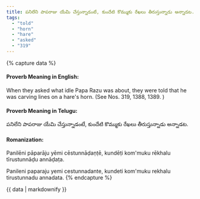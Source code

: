 ```yaml
---
title: పనిలేని పాపరాజు యేమి చేస్తున్నాడంటే, కుందేటి కొమ్ముకు రేఖలు తీరుస్తున్నాడు అన్నాడట.
tags:
  - "told"
  - "horn"
  - "hare"
  - "asked"
  - "319"
---
```


{% capture data %}
#### Proverb Meaning in English:
When they asked what idle Papa Razu was about, they were told that he was carving lines on a hare's horn.
(See Nos. 319, 1388, 1389. )

#### Proverb Meaning in Telugu:
పనిలేని పాపరాజు యేమి చేస్తున్నాడంటే, కుందేటి కొమ్ముకు రేఖలు తీరుస్తున్నాడు అన్నాడట.

#### Romanization:
Panilēni pāparāju yēmi cēstunnāḍaṇṭē, kundēṭi kom'muku rēkhalu tīrustunnāḍu annāḍaṭa.

Panileni paparaju yemi cestunnadante, kundeti kom'muku rekhalu tirustunnadu annadata.
{% endcapture %}

{{ data | markdownify }}


